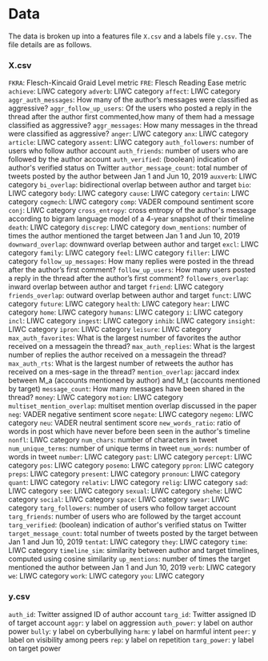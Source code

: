 # Data
The data is broken up into a features file `X.csv` and a labels file `y.csv`. The file details are as follows.

### X.csv

`FKRA`: Flesch-Kincaid Graid Level metric
`FRE`: Flesch Reading Ease metric
`achieve`: LIWC category
`adverb`: LIWC category
`affect`: LIWC category
`aggr_auth_messages`: How many of the author’s messages were classified as aggressive?
`aggr_follow_up_users`: Of the users who posted a reply in the thread after the author first commented,how many of them had a message classified as aggressive?
`aggr_messages`: How many messages in the thread were classified as aggressive?
`anger`: LIWC category
`anx`: LIWC category
`article`: LIWC category
`assent`: LIWC category
`auth_followers`: number of users who follow author account
`auth_friends`: number of users who are followed by the author account
`auth_verified`: (boolean) indication of author's verified status on Twitter
`author_message_count`: total number of tweets posted by the author between Jan 1 and Jun 10, 2019
`auxverb`: LIWC category
`bi_overlap`: bidirectional overlap between author and target
`bio`: LIWC category
`body`: LIWC category
`cause`: LIWC category
`certain`: LIWC category
`cogmech`: LIWC category
`comp`: VADER compound sentiment score
`conj`: LIWC category
`cross_entropy`: cross entropy of the author's message according to bigram language model of a 4-year snapshot of their timeline
`death`: LIWC category
`discrep`: LIWC category
`down_mentions`: number of times the author mentioned the target between Jan 1 and Jun 10, 2019
`downward_overlap`: downward overlap between author and target
`excl`: LIWC category
`family`: LIWC category
`feel`: LIWC category
`filler`: LIWC category
`follow_up_messages`: How many replies were posted in the thread after the author’s first comment?
`follow_up_users`: How many users posted a reply in the thread after the author’s first comment?
`followers_overlap`: inward overlap between author and target
`friend`: LIWC category
`friends_overlap`: outward overlap between author and target
`funct`: LIWC category
`future`: LIWC category
`health`: LIWC category
`hear`: LIWC category
`home`: LIWC category
`humans`: LIWC category
`i`: LIWC category
`incl`: LIWC category
`ingest`: LIWC category
`inhib`: LIWC category
`insight`: LIWC category
`ipron`: LIWC category
`leisure`: LIWC category
`max_auth_favorites`: What is the largest number of favorites the author received on a messagein the thread?
`max_auth_replies`: What is the largest number of replies the author received on a messagein the thread?
`max_auth_rts`: What is the largest number of retweets the author has received on a mes-sage in the thread?
`mention_overlap`: jaccard index between M_a (accounts mentioned by author) and M_t (accounts mentioned by target)
`message_count`: How many messages have been shared in the thread?
`money`: LIWC category
`motion`: LIWC category
`multiset_mention_overlap`: multiset mention overlap discussed in the paper
`neg`: VADER negative sentiment score
`negate`: LIWC category
`negemo`: LIWC category
`neu`: VADER neutral sentiment score
`new_words_ratio`: ratio of words in post which have never before been seen in the author's timeline
`nonfl`: LIWC category
`num_chars`: number of characters in tweet
`num_unique_terms`: number of unique terms in tweet
`num_words`: number of words in tweet
`number`: LIWC category
`past`: LIWC category
`percept`: LIWC category
`pos`: LIWC category
`posemo`: LIWC category
`ppron`: LIWC category
`preps`: LIWC category
`present`: LIWC category
`pronoun`: LIWC category
`quant`: LIWC category
`relativ`: LIWC category
`relig`: LIWC category
`sad`: LIWC category
`see`: LIWC category
`sexual`: LIWC category
`shehe`: LIWC category
`social`: LIWC category
`space`: LIWC category
`swear`: LIWC category
`targ_followers`: number of users who follow target account
`targ_friends`: number of users who are followed by the target account
`targ_verified`: (boolean) indication of author's verified status on Twitter
`target_message_count`: total number of tweets posted by the target between Jan 1 and Jun 10, 2019
`tentat`: LIWC category
`they`: LIWC category
`time`: LIWC category
`timeline_sim`: similarity between author and target timelines, computed using cosine similarity
`up_mentions`: number of times the target mentioned the author between Jan 1 and Jun 10, 2019
`verb`: LIWC category
`we`: LIWC category
`work`: LIWC category
`you`: LIWC category

### y.csv

`auth_id`: Twitter assigned ID of author account
`targ_id`: Twitter assigned ID of target account
`aggr`: y label on aggression
`auth_power`: y label on author power
`bully`: y label on cyberbullying
`harm`: y label on harmful intent
`peer`: y label on visibility among peers
`rep`: y label on repetition
`targ_power`: y label on target power
